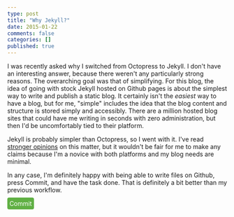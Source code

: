 ```yaml
---
type: post
title: "Why Jekyll?"
date: 2015-01-22
comments: false
categories: []
published: true
---
```

I was recently asked why I switched from Octopress to Jekyll. I don't have an interesting answer, because there weren't any particularly strong reasons. The overarching goal was that of simplifying. For this blog, the idea of going with stock Jekyll hosted on Github pages is about the simplest way to write and publish a static blog. It certainly isn't the *easiest* way to have a blog, but for me, "simple" includes the idea that the blog content and structure is stored simply and accessibly. There are a million hosted blog sites that could have me writing in seconds with zero administration, but then I'd be uncomfortably tied to their platform.

Jekyll is probably simpler than Octopress, so I went with it. I've read [stronger opinions](https://lauris.github.io/blogging/2014/08/16/jekyll-vs-octopress/) on this matter, 
but it wouldn't be fair for me to make any claims because I'm a novice with
both platforms and my blog needs are minimal.

In any case, I'm definitely happy with being able to write files on Github, press Commit, and have the task done. That is definitely a bit better than my previous workflow. 

<span style="border: 2px none; border-radius:4px; padding: 0.35em; background: #60b044; color: white;">Commit</span>
